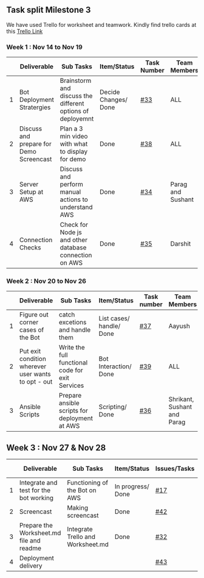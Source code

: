 ## Task split Milestone 3   


We have used Trello for worksheet and teamwork. Kindly find trello cards at this [Trello Link](https://trello.com/b/Bvs2VQ3O/milestone-2)



### Week 1 : Nov 14 to Nov 19  
  
|   | Deliverable       |     Sub Tasks            | Item/Status      | Task Number                         | Team Members | Start Date     | Estimated Date | 
|---|-------------------------------------------|-------------------------|-----------------------------------------------------------------------|--------------------------------------|--------------|---------------------|-------------|
| 1 | Bot Deployment Stratergies      | Brainstorm and discuss the different options of deployemnt                | Decide Changes/ Done      | [#33](https://trello.com/c/rrwmbwOO)         | ALL              | 14-Nov      | 16-Nov |
| 2 | Discuss and prepare for Demo Screencast           | Plan a 3 min video with what to display for demo          | Done     | [#38](https://trello.com/c/WOMWsKpi)         | ALL | 15-Oct      | 20-Nov |
| 3 | Server Setup at AWS| Discuss and perform manual actions to understand AWS | Done           | [#34](https://trello.com/c/l310IGHt)           | Parag and Sushant                 | 15-Nov      | 17-Nov |
| 4 | Connection Checks  | Check for Node js and other database connection on AWS   | Done       | [#35](https://trello.com/c/MnbflcNj) | Darshit                 | 16-Nov      | 19-Nov |
  

### Week 2 : Nov 20 to Nov 26  
  
|   | Deliverable        |      Sub Tasks      | Item/Status                                            | Task number   | Team Members | Start Date   | Estimated Date | 
|---|-----------------------|---------|--------------------------------------------------------|----------------|--------------|------------------|-------------|
| 1 | Figure out corner cases of the Bot| catch excetions and handle them                       | List cases/ handle/ Done  | [#37](https://trello.com/c/C5XQzsuF)           | Aayush      | 20-Nov      | 27-Nov |
| 2 | Put exit condition wherever user wants to opt - out | Write the full functional code for exit Services                       | Bot Interaction/ Done  | [#39](https://trello.com/c/XKCZBhUO) | ALL      | 20-Nov      | 26-Nov |
| 3 | Ansible Scripts | Prepare ansible scripts for deployment at AWS                      | Scripting/ Done  | [#36](https://trello.com/c/ouRUi15i) | Shrikant, Sushant and Parag      | 20-Nov      | 23-Nov |
  

## Week 3 : Nov 27 & Nov 28  
  
|   | Deliverable           |  Sub Tasks     | Item/Status                    | Issues/Tasks | Team Members | Start Date        | Estimated Date | 
|---|--------------------|------------------|-------------------------------------------|--------------|--------------|-----------------------|-------------|
| 1 | Integrate and test for the bot working        | Functioning of the Bot on AWS         |In progress/ Done              | [#17](https://trello.com/c/FgK1q8ZI)           | ALL          | 20-Nov      | 27-Nov |
| 2 | Screencast                           | Making screencast                          |  Done            | [#42](https://trello.com/c/3t9PfeKx)          | Aayush         | 28-Nov      | 28-Nov |
| 3 | Prepare the Worksheet.md file and readme    | Integrate Trello and Worksheet.md | Done  | [#32](https://trello.com/c/BGZivNLH)          | Sushant, Parag and Darshit           | 27-Nov      | 28-Nov |
| 4 | Deployment delivery                  |                                           |              | [#43](https://trello.com/c/XxDgzmjz)          | ALL                   | 28-Nov      | 28-Nov |

